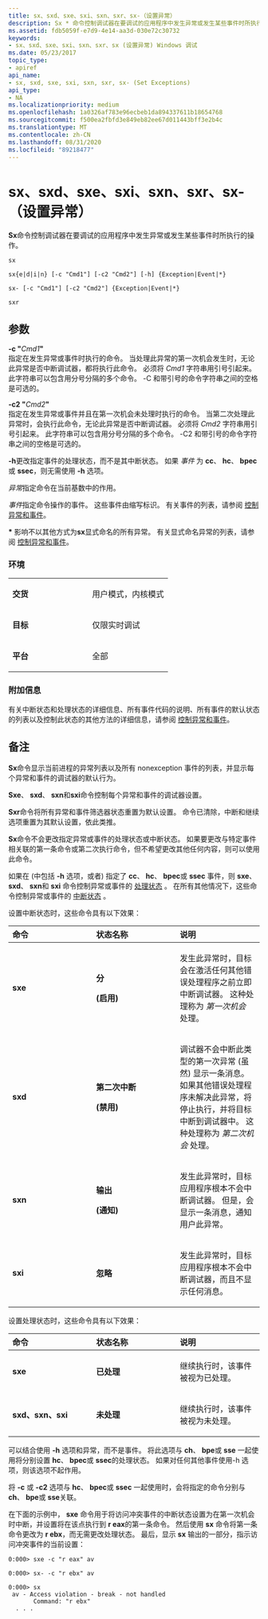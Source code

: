 ```yaml
---
title: sx、sxd、sxe、sxi、sxn、sxr、sx-（设置异常）
description: Sx * 命令控制调试器在要调试的应用程序中发生异常或发生某些事件时所执行的操作。
ms.assetid: fdb5059f-e7d9-4e14-aa3d-030e72c30732
keywords:
- sx、sxd、sxe、sxi、sxn、sxr、sx (设置异常) Windows 调试
ms.date: 05/23/2017
topic_type:
- apiref
api_name:
- sx, sxd, sxe, sxi, sxn, sxr, sx- (Set Exceptions)
api_type:
- NA
ms.localizationpriority: medium
ms.openlocfilehash: 1a0326af783e96ecbeb1da894337611b18654768
ms.sourcegitcommit: f500ea2fbfd3e849eb82ee67d011443bff3e2b4c
ms.translationtype: MT
ms.contentlocale: zh-CN
ms.lasthandoff: 08/31/2020
ms.locfileid: "89218477"
---
```

# <a name="sx-sxd-sxe-sxi-sxn-sxr-sx--set-exceptions"></a>sx、sxd、sxe、sxi、sxn、sxr、sx-（设置异常）

**Sx**命令控制调试器在要调试的应用程序中发生异常或发生某些事件时所执行的操作。

```dbgcmd
sx

sx{e|d|i|n} [-c "Cmd1"] [-c2 "Cmd2"] [-h] {Exception|Event|*}

sx- [-c "Cmd1"] [-c2 "Cmd2"] {Exception|Event|*}

sxr
```

## <a name="span-idddk_cmd_set_exceptions_dbgspanspan-idddk_cmd_set_exceptions_dbgspanparameters"></a><span id="ddk_cmd_set_exceptions_dbg"></span><span id="DDK_CMD_SET_EXCEPTIONS_DBG"></span>参数

<span id="-c__Cmd1_"></span><span id="-c__cmd1_"></span><span id="-C__CMD1_"></span>**-c "**<em>Cmd1</em>**"**  
指定在发生异常或事件时执行的命令。 当处理此异常的第一次机会发生时，无论此异常是否中断调试器，都将执行此命令。 必须将 *Cmd1* 字符串用引号引起来。 此字符串可以包含用分号分隔的多个命令。 -C 和带引号的命令字符串之间的空格是可选的。

<span id="-c2_Cmd2_"></span><span id="-c2_cmd2_"></span><span id="-C2_CMD2_"></span>**-c2 "**<em>Cmd2</em>**"**  
指定在发生异常或事件并且在第一次机会未处理时执行的命令。 当第二次处理此异常时，会执行此命令，无论此异常是否中断调试器。 必须将 *Cmd2* 字符串用引号引起来。 此字符串可以包含用分号分隔的多个命令。 -C2 和带引号的命令字符串之间的空格是可选的。

<span id="_______-h______"></span><span id="_______-H______"></span>**-h**更改指定事件的处理状态，而不是其中断状态。 如果 *事件* 为 **cc**、 **hc**、 **bpec**或 **ssec**，则无需使用 **-h** 选项。

<span id="_______Exception______"></span><span id="_______exception______"></span><span id="_______EXCEPTION______"></span>*异常*指定命令在当前基数中的作用。

<span id="_______Event______"></span><span id="_______event______"></span><span id="_______EVENT______"></span>*事件*指定命令操作的事件。 这些事件由缩写标识。 有关事件的列表，请参阅 [控制异常和事件](controlling-exceptions-and-events.md)。

<span id="______________"></span>**\*** 影响不以其他方式为**sx**显式命名的所有异常。 有关显式命名异常的列表，请参阅 [控制异常和事件](controlling-exceptions-and-events.md)。

### <a name="span-idenvironmentspanspan-idenvironmentspanspan-idenvironmentspanenvironment"></a><span id="Environment"></span><span id="environment"></span><span id="ENVIRONMENT"></span>环境

<table>
<colgroup>
<col width="50%" />
<col width="50%" />
</colgroup>
<tbody>
<tr class="odd">
<td align="left"><p><strong>交货</strong></p></td>
<td align="left"><p>用户模式，内核模式</p></td>
</tr>
<tr class="even">
<td align="left"><p><strong>目标</strong></p></td>
<td align="left"><p>仅限实时调试</p></td>
</tr>
<tr class="odd">
<td align="left"><p><strong>平台</strong></p></td>
<td align="left"><p>全部</p></td>
</tr>
</tbody>
</table>

### <a name="span-idadditional_informationspanspan-idadditional_informationspanspan-idadditional_informationspanadditional-information"></a><span id="Additional_Information"></span><span id="additional_information"></span><span id="ADDITIONAL_INFORMATION"></span>附加信息

有关中断状态和处理状态的详细信息、所有事件代码的说明、所有事件的默认状态的列表以及控制此状态的其他方法的详细信息，请参阅 [控制异常和事件](controlling-exceptions-and-events.md)。

<a name="remarks"></a>备注
-------

**Sx**命令显示当前进程的异常列表以及所有 nonexception 事件的列表，并显示每个异常和事件的调试器的默认行为。

**Sxe**、 **sxd**、 **sxn**和**sxi**命令控制每个异常和事件的调试器设置。

**Sxr**命令将所有异常和事件筛选器状态重置为默认设置。 命令已清除，中断和继续选项重置为其默认设置，依此类推。

**Sx**命令不会更改指定异常或事件的处理状态或中断状态。 如果要更改与特定事件相关联的第一条命令或第二次执行命令，但不希望更改其他任何内容，则可以使用此命令。

如果在 (中包括 **-h** 选项，或者) 指定了 **cc**、 **hc**、 **bpec**或 **ssec** 事件，则 **sxe**、 **sxd**、 **sxn**和 **sxi** 命令控制异常或事件的 [处理状态](./debug-filter-xxx.md#handling-status) 。 在所有其他情况下，这些命令控制异常或事件的 [中断状态](./debug-filter-xxx.md#break-status) 。

设置中断状态时，这些命令具有以下效果：

<table>
<colgroup>
<col width="33%" />
<col width="33%" />
<col width="33%" />
</colgroup>
<thead>
<tr class="header">
<th align="left">命令</th>
<th align="left">状态名称</th>
<th align="left">说明</th>
</tr>
</thead>
<tbody>
<tr class="odd">
<td align="left"><p><strong>sxe</strong></p></td>
<td align="left"><p><strong>分</strong></p>
<p><strong> (启用) </strong></p></td>
<td align="left"><p>发生此异常时，目标会在激活任何其他错误处理程序之前立即中断调试器。 这种处理称为 <em>第一次机会</em> 处理。</p></td>
</tr>
<tr class="even">
<td align="left"><p><strong>sxd</strong></p></td>
<td align="left"><p><strong>第二次中断</strong></p>
<p><strong> (禁用) </strong></p></td>
<td align="left"><p>调试器不会中断此类型的第一次异常 (虽然) 显示一条消息。 如果其他错误处理程序未解决此异常，将停止执行，并将目标中断到调试器中。 这种处理称为 <em>第二次机会</em> 处理。</p></td>
</tr>
<tr class="odd">
<td align="left"><p><strong>sxn</strong></p></td>
<td align="left"><p><strong>输出</strong></p>
<p><strong> (通知) </strong></p></td>
<td align="left"><p>发生此异常时，目标应用程序根本不会中断调试器。 但是，会显示一条消息，通知用户此异常。</p></td>
</tr>
<tr class="even">
<td align="left"><p><strong>sxi</strong></p></td>
<td align="left"><p><strong>忽略</strong></p></td>
<td align="left"><p>发生此异常时，目标应用程序根本不会中断调试器，而且不显示任何消息。</p></td>
</tr>
</tbody>
</table>

设置处理状态时，这些命令具有以下效果：

<table>
<colgroup>
<col width="33%" />
<col width="33%" />
<col width="33%" />
</colgroup>
<thead>
<tr class="header">
<th align="left">命令</th>
<th align="left">状态名称</th>
<th align="left">说明</th>
</tr>
</thead>
<tbody>
<tr class="odd">
<td align="left"><p><strong>sxe</strong></p></td>
<td align="left"><p><strong>已处理</strong></p></td>
<td align="left"><p>继续执行时，该事件被视为已处理。</p></td>
</tr>
<tr class="even">
<td align="left"><p><strong>sxd、sxn、sxi</strong></p></td>
<td align="left"><p><strong>未处理</strong></p></td>
<td align="left"><p>继续执行时，该事件被视为未处理。</p></td>
</tr>
</tbody>
</table>

可以结合使用 **-h** 选项和异常，而不是事件。 将此选项与 **ch**、 **bpe**或 **sse** 一起使用将分别设置 **hc**、 **bpec**或 **ssec**的处理状态。 如果对任何其他事件使用-h 选项，则该选项不起作用。

将 **-c** 或 **-c2** 选项与 **hc**、 **bpec**或 **ssec** 一起使用时，会将指定的命令分别与 **ch**、 **bpe**或 **sse**关联。

在下面的示例中， **sxe** 命令用于将访问冲突事件的中断状态设置为在第一次机会时中断，并设置将在该点执行到 **r eax**的第一条命令。 然后使用 **sx** 命令将第一条命令更改为 **r ebx**，而无需更改处理状态。 最后，显示 **sx** 输出的一部分，指示访问冲突事件的当前设置：

```dbgcmd
0:000> sxe -c "r eax" av

0:000> sx- -c "r ebx" av

0:000> sx
 av - Access violation - break - not handled
       Command: "r ebx"
  . . .  
```
